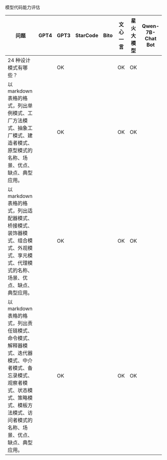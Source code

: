 模型代码能力评估



| 问题                                                         | GPT4 | GPT3 | StarCode | Bito | 文心一言 | 星火大模型 | Qwen-7B-Chat Bot |
| ------------------------------------------------------------ | ---- | ---- | -------- | ---- | -------- | ---------- | ---------------- |
| 24 种设计模式有哪些？                                        |      | OK   |          |      | OK       | OK         |                  |
| 以markdown 表格的格式，列出单例模式、工厂方法模式、抽象工厂模式、建造者模式、原型模式的名称、场景、优点、缺点、典型应用。 |      | OK   |          |      | OK       | OK         |                  |
| 以markdown 表格的格式，列出适配器模式、桥接模式、装饰器模式、组合模式、外观模式、享元模式、代理模式的名称、场景、优点、缺点、典型应用。 |      | OK   |          |      | OK       | OK         |                  |
| 以markdown 表格的格式，列出责任链模式、命令模式、解释器模式、迭代器模式、中介者模式、备忘录模式、观察者模式、状态模式、策略模式、模板方法模式、访问者模式的名称、场景、优点、缺点、典型应用。 |      | OK   |          |      | OK       | OK         |                  |

